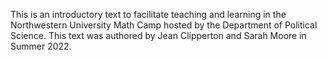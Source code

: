 This is an introductory text to facilitate teaching and learning in the Northwestern University Math Camp hosted by the Department of Political Science. This text was authored by Jean Clipperton and Sarah Moore in Summer 2022. 
